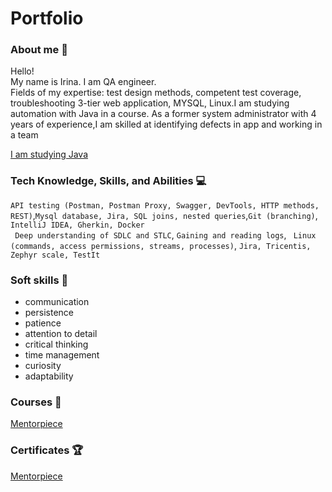 # Portfolio

### About me :wave:
Hello! 
<br>
My name is Irina. I am QA engineer. <br>
Fields of my expertise: test design methods, competent test coverage, troubleshooting 3-tier web application, MYSQL, Linux.I am studying automation with Java in a course. As a former system administrator with 4 years of experience,I am skilled at identifying defects in app and working in a team

[I am studying Java](https://github.com/irapapara/FirstJavaProject/tree/master/src)
<br>

### Tech Knowledge, Skills, and Abilities :computer:
``API testing (Postman, Postman Proxy, Swagger, DevTools, HTTP methods, REST)``,``Mysql database, Jira, SQL joins, nested queries``,``Git (branching)``,`` IntelliJ IDEA, Gherkin, Docker`` <br>
`` Deep understanding of SDLC and STLC``,  ``Gaining and reading logs``, `` Linux (commands, access permissions, streams, processes)``, ``Jira, Tricentis, Zephyr scale, TestIt``


### Soft skills :file_folder:
* communication
* persistence
* patience
* attention to detail
* critical thinking
* time management
* curiosity
* adaptability

### Courses :notebook:
 
[Mentorpiece](https://github.com/irapapara/Mentorpiece/tree/main)

### Certificates :trophy:
[Mentorpiece](https://github.com/irapapara/Portfolio/blob/main/Certificates/Sertificate%20Mentorpiece.pdf)

